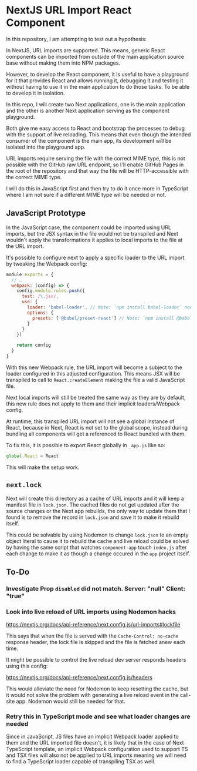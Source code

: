 # NextJS URL Import React Component

In this repository, I am attempting to test out a hypothesis:

In NextJS, URL imports are supported. This means, generic React components can
be imported from outside of the main application source base without making them
into NPM packages.

However, to develop the React component, it is useful to have a playground for
it that provides React and allows running it, debugging it and testing it
without having to use it in the main application to do those tasks. To be able
to develop it in isolation.

In this repo, I will create two Next applications, one is the main application
and the other is another Next application serving as the component playground.

Both give me easy access to React and bootstrap the processes to debug with the
support of live reloading. This means that even though the intended consumer of
the component is the main app, its development will be isolated into the
playground app.

URL imports require serving the file with the correct MIME type, this is not
possible with the GitHub raw URL endpoint, so I'll enable GitHub Pages in the
root of the repository and that way the file will be HTTP-accessible with the
correct MIME type.

I will do this in JavaScript first and then try to do it once more in TypeScript
where I am not sure if a different MIME type will be needed or not.

## JavaScript Prototype

In the JavaScript case, the component could be imported using URL imports, but
the JSX syntax in the file would not be transpiled and Next wouldn't apply the
transformations it applies to local imports to the file at the URL import.

It's possible to configure next to apply a specific loader to the URL import by
tweaking the Webpack config:

```javascript
module.exports = {
  // …
  webpack: (config) => {
    config.module.rules.push({
      test: /\.jsx/,
      use: {
        loader: 'babel-loader', // Note: `npm install babel-loader` needs to be installed
        options: {
          presets: ['@babel/preset-react'] // Note: `npm install @babel/preset-react` needs to be installed
        }
      }
    })

    return config
  }
}
```

With this new Webpack rule, the URL import will become a subject to the loader
configured in this adjusted configuration. This means JSX will be transpiled to
call to `React.createElement` making the file a valid JavaScript file.

Next local imports will still be treated the same way as they are by default,
this new rule does not apply to them and their implicit loaders/Webpack config.

At runtime, this transpiled URL import will not see a global instance of React,
because in Next, React is not set to the global scope, instead during bundling
all components will get a referenced to React bundled with them.

To fix this, it is possible to export React globally in `_app.js` like so:

```javascript
global.React = React
```

This will make the setup work.

## `next.lock`

Next will create this directory as a cache of URL imports and it will keep a
manifest file in `lock.json`. The cached files do not get updated after the
source changes or the Next app rebuilds, the only way to update them that I
found is to remove the record in `lock.json` and save it to make it rebuild
itself.

This could be solvable by using Nodemon to change `lock.json` to an empty object
literal to cause it to rebuild the cache and live reload could be solved by
having the same script that watches `component-app` touch `index.js` after each
change to make it as though a change occured in the `app` project itself.

## To-Do

### Investigate **Prop `disabled` did not match. Server: "null" Client: "true"**

### Look into live reload of URL imports using Nodemon hacks

https://nextjs.org/docs/api-reference/next.config.js/url-imports#lockfile

This says that when the file is served with the `Cache-Control: no-cache`
response header, the lock file is skipped and the file is fetched anew each
time.

It might be possible to control the live reload dev server responds headers
using this config:

https://nextjs.org/docs/api-reference/next.config.js/headers

This would alleviate the need for Nodemon to keep resetting the cache, but it
would not solve the problem with generating a live reload event in the call-site
app. Nodemon would still be needed for that.

### Retry this in TypeScript mode and see what loader changes are needed

Since in JavaScript, JS files have an implicit Webpack loader applied to them
and the URL imported file doesn't, it is likely that in the case of Next
TypeScript template, an implicit Webpack configuration used to support TS and
TSX files will also not be applied to URL imports meaning we will need to find
a TypeScript loader capable of transpiling TSX as well.
